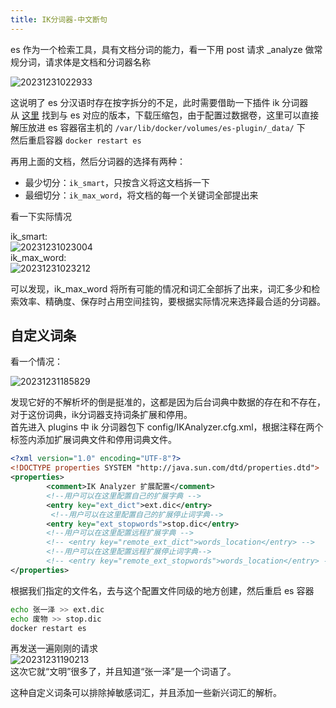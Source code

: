 ```yaml
---
title: IK分词器-中文断句
---
```


es 作为一个检索工具，具有文档分词的能力，看一下用 post 请求 _analyze 做常规分词，请求体是文档和分词器名称

![20231231022933](https://cr-demo-blog-1308117710.cos.ap-nanjing.myqcloud.com/chivas-regal/20231231022933.png)  

这说明了 es 分汉语时存在按字拆分的不足，此时需要借助一下插件 ik 分词器  
从 [这里](https://github.com/medcl/elasticsearch-analysis-ik) 找到与 es 对应的版本，下载压缩包，由于配置过数据卷，这里可以直接解压放进 es 容器宿主机的 `/var/lib/docker/volumes/es-plugin/_data/` 下  
然后重启容器 `docker restart es`

再用上面的文档，然后分词器的选择有两种：
- 最少切分：`ik_smart`，只按含义将这文档拆一下
- 最细切分：`ik_max_word`，将文档的每一个关键词全部提出来

看一下实际情况

ik_smart:  
![20231231023004](https://cr-demo-blog-1308117710.cos.ap-nanjing.myqcloud.com/chivas-regal/20231231023004.png)   
ik_max_word:  
![20231231023212](https://cr-demo-blog-1308117710.cos.ap-nanjing.myqcloud.com/chivas-regal/20231231023212.png) 

可以发现，ik_max_word 将所有可能的情况和词汇全部拆了出来，词汇多少和检索效率、精确度、保存时占用空间挂钩，要根据实际情况来选择最合适的分词器。

## 自定义词条

看一个情况：

![20231231185829](https://cr-demo-blog-1308117710.cos.ap-nanjing.myqcloud.com/chivas-regal/20231231185829.png)  

发现它好的不解析坏的倒是挺准的，这都是因为后台词典中数据的存在和不存在，对于这份词典，ik分词器支持词条扩展和停用。  
首先进入 plugins 中 ik 分词器包下 config/IKAnalyzer.cfg.xml，根据注释在两个标签内添加扩展词典文件和停用词典文件。

```xml
<?xml version="1.0" encoding="UTF-8"?>
<!DOCTYPE properties SYSTEM "http://java.sun.com/dtd/properties.dtd">
<properties>
        <comment>IK Analyzer 扩展配置</comment>
        <!--用户可以在这里配置自己的扩展字典 -->
        <entry key="ext_dict">ext.dic</entry>
         <!--用户可以在这里配置自己的扩展停止词字典-->
        <entry key="ext_stopwords">stop.dic</entry>
        <!--用户可以在这里配置远程扩展字典 -->
        <!-- <entry key="remote_ext_dict">words_location</entry> -->
        <!--用户可以在这里配置远程扩展停止词字典-->
        <!-- <entry key="remote_ext_stopwords">words_location</entry> -->
</properties>
```

根据我们指定的文件名，去与这个配置文件同级的地方创建，然后重启 es 容器

```sh
echo 张一泽 >> ext.dic
echo 废物 >> stop.dic
docker restart es
```

再发送一遍刚刚的请求  
![20231231190213](https://cr-demo-blog-1308117710.cos.ap-nanjing.myqcloud.com/chivas-regal/20231231190213.png)  
这次它就“文明”很多了，并且知道“张一泽”是一个词语了。  

这种自定义词条可以排除掉敏感词汇，并且添加一些新兴词汇的解析。  

